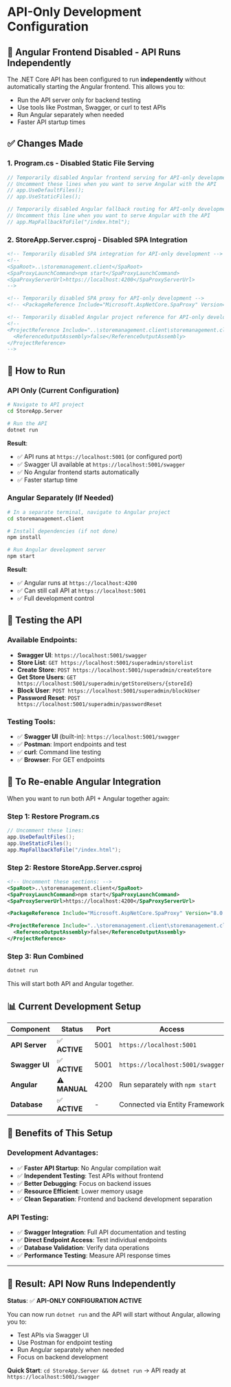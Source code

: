 # API-Only Development Configuration

## 🎯 Angular Frontend Disabled - API Runs Independently

The .NET Core API has been configured to run **independently** without automatically starting the Angular frontend. This allows you to:

- Run the API server only for backend testing
- Use tools like Postman, Swagger, or curl to test APIs
- Run Angular separately when needed
- Faster API startup times

## ✅ Changes Made

### **1. Program.cs - Disabled Static File Serving**
```csharp
// Temporarily disabled Angular frontend serving for API-only development
// Uncomment these lines when you want to serve Angular with the API
// app.UseDefaultFiles();
// app.UseStaticFiles();

// Temporarily disabled Angular fallback routing for API-only development  
// Uncomment this line when you want to serve Angular with the API
// app.MapFallbackToFile("/index.html");
```

### **2. StoreApp.Server.csproj - Disabled SPA Integration**
```xml
<!-- Temporarily disabled SPA integration for API-only development -->
<!-- 
<SpaRoot>..\storemanagement.client</SpaRoot>
<SpaProxyLaunchCommand>npm start</SpaProxyLaunchCommand>
<SpaProxyServerUrl>https://localhost:4200</SpaProxyServerUrl>
-->

<!-- Temporarily disabled SPA proxy for API-only development -->
<!-- <PackageReference Include="Microsoft.AspNetCore.SpaProxy" Version="8.0.1" /> -->

<!-- Temporarily disabled Angular project reference for API-only development -->
<!--
<ProjectReference Include="..\storemanagement.client\storemanagement.client.esproj">
  <ReferenceOutputAssembly>false</ReferenceOutputAssembly>
</ProjectReference>
-->
```

## 🚀 How to Run

### **API Only (Current Configuration)**
```bash
# Navigate to API project
cd StoreApp.Server

# Run the API
dotnet run
```

**Result**: 
- ✅ API runs at `https://localhost:5001` (or configured port)
- ✅ Swagger UI available at `https://localhost:5001/swagger`
- ✅ No Angular frontend starts automatically
- ✅ Faster startup time

### **Angular Separately (If Needed)**
```bash
# In a separate terminal, navigate to Angular project
cd storemanagement.client

# Install dependencies (if not done)
npm install

# Run Angular development server
npm start
```

**Result**:
- ✅ Angular runs at `https://localhost:4200`
- ✅ Can still call API at `https://localhost:5001`
- ✅ Full development control

## 🔧 Testing the API

### **Available Endpoints:**
- **Swagger UI**: `https://localhost:5001/swagger`
- **Store List**: `GET https://localhost:5001/superadmin/storelist`
- **Create Store**: `POST https://localhost:5001/superadmin/createStore`
- **Get Store Users**: `GET https://localhost:5001/superadmin/getStoreUsers/{storeId}`
- **Block User**: `POST https://localhost:5001/superadmin/blockUser`
- **Password Reset**: `POST https://localhost:5001/superadmin/passwordReset`

### **Testing Tools:**
- ✅ **Swagger UI** (built-in): `https://localhost:5001/swagger`
- ✅ **Postman**: Import endpoints and test
- ✅ **curl**: Command line testing
- ✅ **Browser**: For GET endpoints

## 🔄 To Re-enable Angular Integration

When you want to run both API + Angular together again:

### **Step 1: Restore Program.cs**
```csharp
// Uncomment these lines:
app.UseDefaultFiles();
app.UseStaticFiles();
app.MapFallbackToFile("/index.html");
```

### **Step 2: Restore StoreApp.Server.csproj**
```xml
<!-- Uncomment these sections: -->
<SpaRoot>..\storemanagement.client</SpaRoot>
<SpaProxyLaunchCommand>npm start</SpaProxyLaunchCommand>
<SpaProxyServerUrl>https://localhost:4200</SpaProxyServerUrl>

<PackageReference Include="Microsoft.AspNetCore.SpaProxy" Version="8.0.1" />

<ProjectReference Include="..\storemanagement.client\storemanagement.client.esproj">
  <ReferenceOutputAssembly>false</ReferenceOutputAssembly>
</ProjectReference>
```

### **Step 3: Run Combined**
```bash
dotnet run
```
This will start both API and Angular together.

## 📊 Current Development Setup

| Component | Status | Port | Access |
|-----------|--------|------|--------|
| **API Server** | ✅ **ACTIVE** | 5001 | `https://localhost:5001` |
| **Swagger UI** | ✅ **ACTIVE** | 5001 | `https://localhost:5001/swagger` |
| **Angular** | ⚠️ **MANUAL** | 4200 | Run separately with `npm start` |
| **Database** | ✅ **ACTIVE** | - | Connected via Entity Framework |

## 🎯 Benefits of This Setup

### **Development Advantages:**
- ✅ **Faster API Startup**: No Angular compilation wait
- ✅ **Independent Testing**: Test APIs without frontend
- ✅ **Better Debugging**: Focus on backend issues
- ✅ **Resource Efficient**: Lower memory usage
- ✅ **Clean Separation**: Frontend and backend development separation

### **API Testing:**
- ✅ **Swagger Integration**: Full API documentation and testing
- ✅ **Direct Endpoint Access**: Test individual endpoints
- ✅ **Database Validation**: Verify data operations
- ✅ **Performance Testing**: Measure API response times

---

## 🎊 Result: API Now Runs Independently

**Status**: ✅ **API-ONLY CONFIGURATION ACTIVE**

You can now run `dotnet run` and the API will start without Angular, allowing you to:
- Test APIs via Swagger UI
- Use Postman for endpoint testing  
- Run Angular separately when needed
- Focus on backend development

**Quick Start**: `cd StoreApp.Server && dotnet run` → API ready at `https://localhost:5001/swagger`
